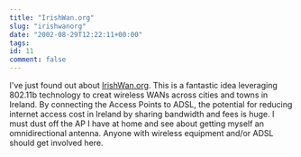 ```yaml
---
title: "IrishWan.org"
slug: "irishwanorg"
date: "2002-08-29T12:22:11+00:00"
tags:
id: 11
comment: false
---
```


I've just found out about [IrishWan.org](http://www.irishwan.org/). This is a fantastic idea leveraging 802.11b technology to creat wireless WANs across cities and towns in Ireland. By connecting the Access Points to ADSL, the potential for reducing internet access cost in Ireland by sharing bandwidth and fees is huge. I must dust off the AP I have at home and see about getting myself an omnidirectional antenna. Anyone with wireless equipment and/or ADSL should get involved here.
